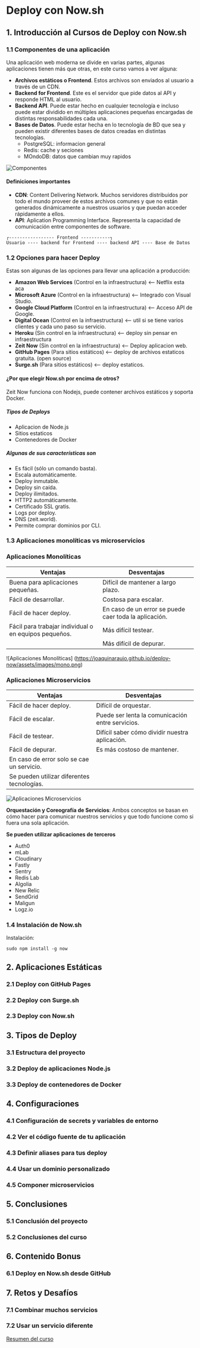 # Deploy con Now.sh #

## 1. Introducción al Cursos de Deploy con Now.sh ##
### 1.1 Componentes de una aplicación  ###

Una aplicación web moderna se divide en varias partes, algunas aplicaciones tienen más que otras, en este curso vamos a ver alguna:

* **Archivos estáticos o Frontend**. Estos archivos son enviados al usuario a través de un CDN.
* **Backend for Frontend**. Este es el servidor que pide datos al API y responde HTML al usuario.
* **Backend API**. Puede estar hecho en cualquier tecnología e incluso puede estar dividido en múltiples aplicaciones pequeñas encargadas de distintas responsabilidades cada una.
* **Bases de Datos**. Puede estar hecha en lo tecnología de BD que sea y pueden existir diferentes bases de datos creadas en distintas tecnologías.
	* PostgreSQL: informacion general
	* Redis: cache y seciones
	* MOndoDB: datos que cambian muy rapidos
	
![Componentes](http://www.paginaswebs.com/wp-content/uploads/2017/02/desarrollo-aplicaciones-web.png)

#### Definiciones importantes ####

* **CDN**: Content Delivering Network. Muchos servidores distribuidos por todo el mundo proveer de estos archivos comunes y que no están generados dinámicamente a nuestros usuarios y que puedan acceder rápidamente a ellos.
* **API**: Aplication Programming Interface. Representa la capacidad de comunicación entre componentes de software.

```
┌----------------- Frontend -----------┐
Usuario ---- backend for Frontend ---- backend API ---- Base de Datos
```

### 1.2 Opciones para hacer Deploy ###

Estas son algunas de las opciones para llevar una aplicación a producción:
* **Amazon Web Services** (Control en la infraestructura) <-- Netflix esta aca
* **Microsoft Azure** (Control en la infraestructura) <-- Integrado con Visual Studio.
* **Google Cloud Platform** (Control en la infraestructura) <-- Acceso API de Google.
* **Digital Ocean** (Control en la infraestructura) <-- util si se tiene varios clientes y cada uno paso su servicio.
* **Heroku** (Sin control en la infraestructura) <-- deploy sin pensar en infraestructura
* **Zeit Now** (Sin control en la infraestructura) <-- Deploy aplicacion web.
* **GitHub Pages** (Para sitios estáticos) <-- deploy de archivos estaticos gratuita. (open source)
* **Surge.sh** (Para sitios estáticos) <-- deploy estaticos.

#### ¿Por que elegir Now.sh por encima de otros? ####

Zeit Now funciona con Nodejs, puede contener archivos estáticos y soporta Docker. 

##### Tipos de Deploys #####

* Aplicacion de Node.js
* Sitios estaticos
* Contenedores de Docker

##### Algunas de sus características son #####

* Es fácil (sólo un comando basta).
* Escala automáticamente.
* Deploy inmutable.
* Deploy sin caída.
* Deploy ilimitados.
* HTTP2 automáticamente.
* Certificado SSL gratis.
* Logs por deploy.
* DNS (zeit.world).
* Permite comprar dominios por CLI.

### 1.3 Aplicaciones monolíticas vs microservicios ###

### Aplicaciones Monolíticas ###

Ventajas  | Desventajas
------------- | -------------
Buena para aplicaciones pequeñas.  | Difícil de mantener a largo plazo.
Fácil de desarrollar.  | Costosa para escalar.
Fácil de hacer deploy.   | En caso de un error se puede caer toda la aplicación.
Fácil para trabajar individual o en equipos pequeños.  | Más difícil testear.
	|  Más difícil de depurar.

![Aplicaciones Monolíticas] (https://joaquinaraujo.github.io/deploy-now/assets/images/mono.png)
	
### Aplicaciones Microservicios	###

Ventajas  | Desventajas
------------- | -------------
Fácil de hacer deploy. | Difícil de orquestar.
Fácil de escalar. | Puede ser lenta la comunicación entre servicios.
Fácil de testear. | Difícil saber cómo dividir nuestra aplicación.
Fácil de depurar. | Es más costoso de mantener.
En caso de error solo se cae un servicio. | 
Se pueden utilizar diferentes tecnologías. | 

![Aplicaciones Microservicios](https://joaquinaraujo.github.io/deploy-now/assets/images/micro.png)

**Orquestación y Coreografía de Servicios**: Ambos conceptos se basan en cómo hacer para comunicar nuestros servicios y que todo funcione como si fuera una sola aplicación.

**Se pueden utilizar aplicaciones de terceros**

* Auth0
* mLab
* Cloudinary
* Fastly
* Sentry
* Redis Lab
* Algolia
* New Relic
* SendGrid
* Maligun
* Logz.io

### 1.4 Instalación de Now.sh ###

Instalación:
```
sudo npm install -g now
```


## 2. Aplicaciones Estáticas ##
### 2.1 Deploy con GitHub Pages ###
### 2.2 Deploy con Surge.sh ###
### 2.3 Deploy con Now.sh ###

## 3. Tipos de Deploy ##
### 3.1 Estructura del proyecto ###
### 3.2 Deploy de aplicaciones Node.js ###
### 3.3 Deploy de contenedores de Docker ###

## 4. Configuraciones ##
### 4.1 Configuración de secrets y variables de entorno ###
### 4.2 Ver el código fuente de tu aplicación ###
### 4.3 Definir aliases para tus deploy ###
### 4.4 Usar un dominio personalizado ###
### 4.5 Componer microservicios ###

## 5. Conclusiones ##
### 5.1 Conclusión del proyecto ###
### 5.2 Conclusiones del curso ###

## 6. Contenido Bonus ##
### 6.1 Deploy en Now.sh desde GitHub ###

## 7. Retos y Desafíos ##
### 7.1 Combinar muchos servicios ###
### 7.2 Usar un servicio diferente ###

[Resumen del curso](https://joaquinaraujo.github.io/deploy-now/)